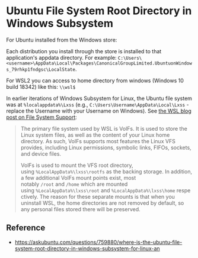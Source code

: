 # Ubuntu File System Root Directory in Windows Subsystem

For Ubuntu installed from the Windows store:

Each distribution you install through the store is installed to that application's appdata directory.
For example: `C:\Users\<username>\AppData\Local\Packages\CanonicalGroupLimited.UbuntuonWindows_79rhkp1fndgsc\LocalState`.

For WSL2 you can access to home directory from windows (Windows 10 build 18342) like this: `\\wsl$`

In earlier iterations of Windows Subsystem for Linux, the Ubuntu file system was at `%localappdata%\Lxss` (e.g., `C:\Users\Username\AppData\Local\Lxss` - replace the Username with your Username on Windows).
See [the WSL blog post on File System Support](https://blogs.msdn.microsoft.com/wsl/2016/06/15/wsl-file-system-support/):

> The primary file system used by WSL is VolFs. It is used to store the Linux system files, as well as the content of your Linux home directory. As such, VolFs supports most features the Linux VFS provides, including Linux permissions, symbolic links, FIFOs, sockets, and device files.
>
> VolFs is used to mount the VFS root directory, using `%LocalAppData%\lxss\rootfs` as the backing storage. In addition, a few additional VolFs mount points exist, most notably `/root` and `/home` which are mounted using `%LocalAppData%\lxss\root` and `%LocalAppData%\lxss\home` respectively. The reason for these separate mounts is that when you uninstall WSL, the home directories are not removed by default, so any personal files stored there will be preserved.


## Reference

- https://askubuntu.com/questions/759880/where-is-the-ubuntu-file-system-root-directory-in-windows-subsystem-for-linux-an

